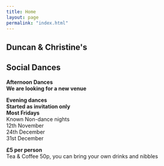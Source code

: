 ```yaml
---
title: Home
layout: page
permalink: "index.html"
---
```


<article class="grid_12 center-text">
<h2>Duncan & Christine's</h2>
<h2>Social Dances</h2>
</article>

<article class="grid_6 center-text padded-bottom">
  <dl>
    <dl>
      <dt><strong>Afternoon Dances</strong></dt>
    <dt><strong>We are looking for a new venue</strong></dt>   
<dt><strong></strong></dt>
<dt><strong></strong></dt>
<dt><strong></strong></dt>

   
  </dl>
</article>


<article class="grid_7 center-text padded-bottom">
  <dl>
    <dt><strong></strong></dt>
<dt><strong>Evening dances</strong></dt>
<dt><strong>Started as invitation only</strong></dt>
<dt><strong>Most Fridays</strong></dt>
<dt>Known Non-dance nights</dt>
<dt>12th November</dt>
<dt>24th December</dt>
<dt>31st December</dt>
  </dl>
</article>

<article class="grid_12 center-text padded-bottom">
<dl>
<dt><strong>£5 per person</strong></dt>
 <dt>Tea & Coffee 50p, you can bring your own drinks and nibbles</dt>
</dl>

</article>

